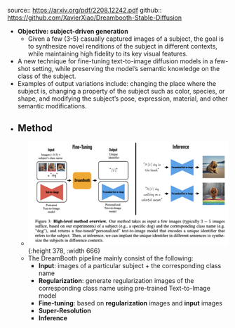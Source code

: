 source:: https://arxiv.org/pdf/2208.12242.pdf
github:: https://github.com/XavierXiao/Dreambooth-Stable-Diffusion

- **Objective: subject-driven generation**
	- Given a few (3-5) casually captured images of a subject, the goal is to synthesize novel renditions of the subject in different contexts, while maintaining high fidelity to its key visual features.
- A new technique for fine-tuning text-to-image diffusion models in a few-shot setting, while preserving the
  model’s semantic knowledge on the class of the subject.
- Examples of output variations include: changing the place where the subject is, changing a property of the subject such as color, species, or shape, and modifying the subject’s pose, expression, material, and other semantic modifications.
- ## Method
	- ![image.png](../assets/image_1667054672048_0.png){:height 378, :width 666}
	- The DreamBooth pipeline mainly consist of the following:
		- **Input**: images of a particular subject + the corresponding class name
		- **Regularization**: generate regularization images of the corresponding class name using pre-trained Text-to-Image model
		- **Fine-tuning**: based on **regularization** images and **input** images
		- **Super-Resolution**
		- **Inference**